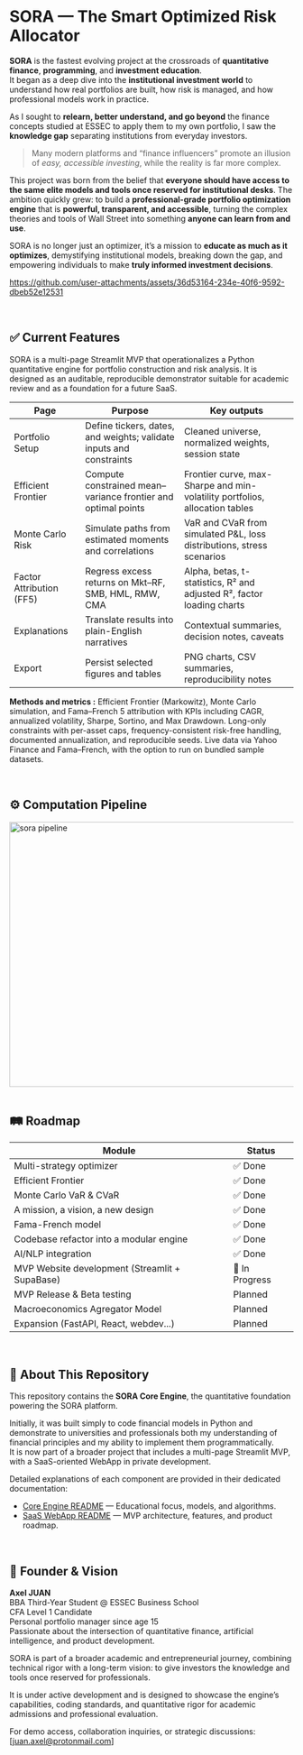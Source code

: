 # SORA — The Smart Optimized Risk Allocator

**SORA** is the fastest evolving project at the crossroads of **quantitative finance**, **programming**, and **investment education**.  
It began as a deep dive into the **institutional investment world** to understand how real portfolios are built, how risk is managed, and how professional models work in practice.  

As I sought to **relearn, better understand, and go beyond** the finance concepts studied at ESSEC to apply them to my own portfolio, I saw the **knowledge gap** separating institutions from everyday investors. 
> Many modern platforms and “finance influencers” promote an illusion of *easy, accessible investing*, while the reality is far more complex.  

This project was born from the belief that **everyone should have access to the same elite models and tools once reserved for institutional desks**. The ambition quickly grew: to build a **professional-grade portfolio optimization engine** that is **powerful, transparent, and accessible**, turning the complex theories and tools of Wall Street into something **anyone can learn from and use**.  

SORA is no longer just an optimizer, it’s a mission to **educate as much as it optimizes**, demystifying institutional models, breaking down the gap, and empowering individuals to make **truly informed investment decisions**.  



https://github.com/user-attachments/assets/36d53164-234e-40f6-9592-dbeb52e12531


<br>


## ✅ Current Features

SORA is a multi-page Streamlit MVP that operationalizes a Python quantitative engine for portfolio construction and risk analysis. It is designed as an auditable, reproducible demonstrator suitable for academic review and as a foundation for a future SaaS.

| Page | Purpose | Key outputs |
|---|---|---|
| Portfolio Setup | Define tickers, dates, and weights; validate inputs and constraints | Cleaned universe, normalized weights, session state |
| Efficient Frontier | Compute constrained mean–variance frontier and optimal points | Frontier curve, max-Sharpe and min-volatility portfolios, allocation tables |
| Monte Carlo Risk | Simulate paths from estimated moments and correlations | VaR and CVaR from simulated P&L, loss distributions, stress scenarios |
| Factor Attribution (FF5) | Regress excess returns on Mkt–RF, SMB, HML, RMW, CMA | Alpha, betas, t-statistics, R² and adjusted R², factor loading charts |
| Explanations | Translate results into plain-English narratives | Contextual summaries, decision notes, caveats |
| Export | Persist selected figures and tables | PNG charts, CSV summaries, reproducibility notes |

**Methods and metrics :** Efficient Frontier (Markowitz), Monte Carlo simulation, and Fama–French 5 attribution with KPIs including CAGR, annualized volatility, Sharpe, Sortino, and Max Drawdown. Long-only constraints with per-asset caps, frequency-consistent risk-free handling, documented annualization, and reproducible seeds. Live data via Yahoo Finance and Fama–French, with the option to run on bundled sample datasets.


<br>


## ⚙️ Computation Pipeline

<img width="1684" height="470" alt="sora pipeline" src="https://github.com/user-attachments/assets/2f806eb6-5efd-4df5-9a5a-3f60cc32cfb8" />



<br>
<br>


## 🛤️ Roadmap

| Module | Status |
|--------|--------|
| Multi-strategy optimizer | ✅ Done |
| Efficient Frontier | ✅ Done |
| Monte Carlo VaR & CVaR | ✅ Done |
| A mission, a vision, a new design | ✅ Done |
| Fama-French model | ✅ Done |
| Codebase refactor into a modular engine | ✅ Done |
| AI/NLP integration | ✅ Done |
| MVP Website development (Streamlit + SupaBase) | 🚧 In Progress |
| MVP Release & Beta testing | Planned |
| Macroeconomics Agregator Model | Planned |
| Expansion (FastAPI, React, webdev...) | Planned |



<br>



## 📁 About This Repository

This repository contains the **SORA Core Engine**, the quantitative foundation powering the SORA platform.  

Initially, it was built simply to code financial models in Python and demonstrate to universities and professionals both my understanding of financial principles and my ability to implement them programmatically.  
It is now part of a broader project that includes a multi-page Streamlit MVP, with a SaaS-oriented WebApp in private development.

Detailed explanations of each component are provided in their dedicated documentation:
- [Core Engine README](Core_Engine.md) — Educational focus, models, and algorithms.  
- [SaaS WebApp README](WebApp.md) — MVP architecture, features, and product roadmap.



<br>



## 👤 Founder & Vision

**Axel JUAN**  
BBA Third-Year Student @ ESSEC Business School  
CFA Level 1 Candidate  
Personal portfolio manager since age 15  
Passionate about the intersection of quantitative finance, artificial intelligence, and product development.

SORA is part of a broader academic and entrepreneurial journey, combining technical rigor with a long-term vision: to give investors the knowledge and tools once reserved for professionals.  

It is under active development and is designed to showcase the engine’s capabilities, coding standards, and quantitative rigor for academic admissions and professional evaluation.  


For demo access, collaboration inquiries, or strategic discussions: [juan.axel@protonmail.com]  

